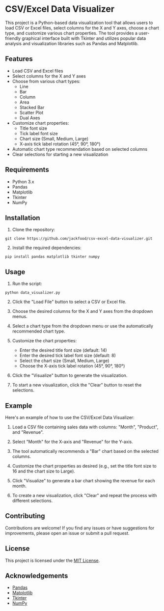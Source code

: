# CSV/Excel Data Visualizer

This project is a Python-based data visualization tool that allows users to load CSV or Excel files, select columns for the X and Y axes, choose a chart type, and customize various chart properties. The tool provides a user-friendly graphical interface built with Tkinter and utilizes popular data analysis and visualization libraries such as Pandas and Matplotlib.

## Features

- Load CSV and Excel files
- Select columns for the X and Y axes
- Choose from various chart types:
  - Line
  - Bar
  - Column
  - Area
  - Stacked Bar
  - Scatter Plot
  - Dual Axes
- Customize chart properties:
  - Title font size
  - Tick label font size
  - Chart size (Small, Medium, Large)
  - X-axis tick label rotation (45°, 90°, 180°)
- Automatic chart type recommendation based on selected columns
- Clear selections for starting a new visualization

## Requirements

- Python 3.x
- Pandas
- Matplotlib
- Tkinter
- NumPy

## Installation

1. Clone the repository:

```
git clone https://github.com/jackfood/csv-excel-data-visualizer.git
```

2. Install the required dependencies:

```
pip install pandas matplotlib tkinter numpy
```

## Usage

1. Run the script:

```
python data_visualizer.py
```

2. Click the "Load File" button to select a CSV or Excel file.

3. Choose the desired columns for the X and Y axes from the dropdown menus.

4. Select a chart type from the dropdown menu or use the automatically recommended chart type.

5. Customize the chart properties:
   - Enter the desired title font size (default: 14)
   - Enter the desired tick label font size (default: 8)
   - Select the chart size (Small, Medium, Large)
   - Choose the X-axis tick label rotation (45°, 90°, 180°)

6. Click the "Visualize" button to generate the visualization.

7. To start a new visualization, click the "Clear" button to reset the selections.

## Example

Here's an example of how to use the CSV/Excel Data Visualizer:

1. Load a CSV file containing sales data with columns: "Month", "Product", and "Revenue".

2. Select "Month" for the X-axis and "Revenue" for the Y-axis.

3. The tool automatically recommends a "Bar" chart based on the selected columns.

4. Customize the chart properties as desired (e.g., set the title font size to 16 and the chart size to Large).

5. Click "Visualize" to generate a bar chart showing the revenue for each month.

6. To create a new visualization, click "Clear" and repeat the process with different selections.

## Contributing

Contributions are welcome! If you find any issues or have suggestions for improvements, please open an issue or submit a pull request.

## License

This project is licensed under the [MIT License](LICENSE).

## Acknowledgements

- [Pandas](https://pandas.pydata.org/)
- [Matplotlib](https://matplotlib.org/)
- [Tkinter](https://docs.python.org/3/library/tkinter.html)
- [NumPy](https://numpy.org/)
